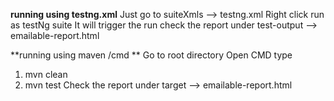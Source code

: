 **running using testng.xml**
Just go to suiteXmls --> testng.xml
Right click run as testNg suite 
It will trigger the run 
check the report under test-output --> emailable-report.html 

**running using maven /cmd **
Go to root directory 
Open CMD 
type 
1. mvn clean 
2. mvn test 
Check the report under target --> emailable-report.html